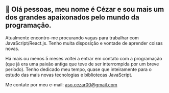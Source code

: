 👋 Olá pessoas, meu nome é Cézar e sou mais um dos grandes apaixonados pelo mundo da programação.
-------

Atualmente encontro-me procurando vagas para trabalhar com JavaScript/React.js.
Tenho muita disposição e vontade de aprender coisas novas.

Há mais ou menos 5 meses voltei a entrar em contato com a programação (que já era uma paixão antiga que teve de ser interrompida por um breve período). Tenho dedicado meu tempo, quase que inteiramente para o estudo das mais novas tecnologias e bibliotecas JavaScript.

Me contate por meu e-mail: aso.cezar00@gmail.com

<!---
ASOCezar/ASOCezar is a ✨ special ✨ repository because its `README.md` (this file) appears on your GitHub profile.
You can click the Preview link to take a look at your changes.
--->
